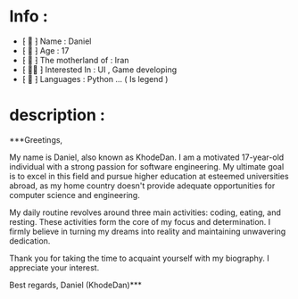 # Info :

- ⁅ 📛 ⁆ Name : Daniel
- ⁅ 👦 ⁆ Age : 17
- ⁅ 🧠 ⁆ The motherland of : Iran
- ⁅ 👨‍💻 ⁆ Interested In : UI , Game developing
- ⁅ 🐍 ⁆ Languages : Python ... ( Is legend )


# description :


***Greetings,

My name is Daniel, also known as KhodeDan. I am a motivated 17-year-old individual with a strong passion for software engineering. My ultimate goal is to excel in this field and pursue higher education at esteemed universities abroad, as my home country doesn't provide adequate opportunities for computer science and engineering.

My daily routine revolves around three main activities: coding, eating, and resting. These activities form the core of my focus and determination. I firmly believe in turning my dreams into reality and maintaining unwavering dedication.

Thank you for taking the time to acquaint yourself with my biography. I appreciate your interest.

Best regards,
Daniel (KhodeDan)***
